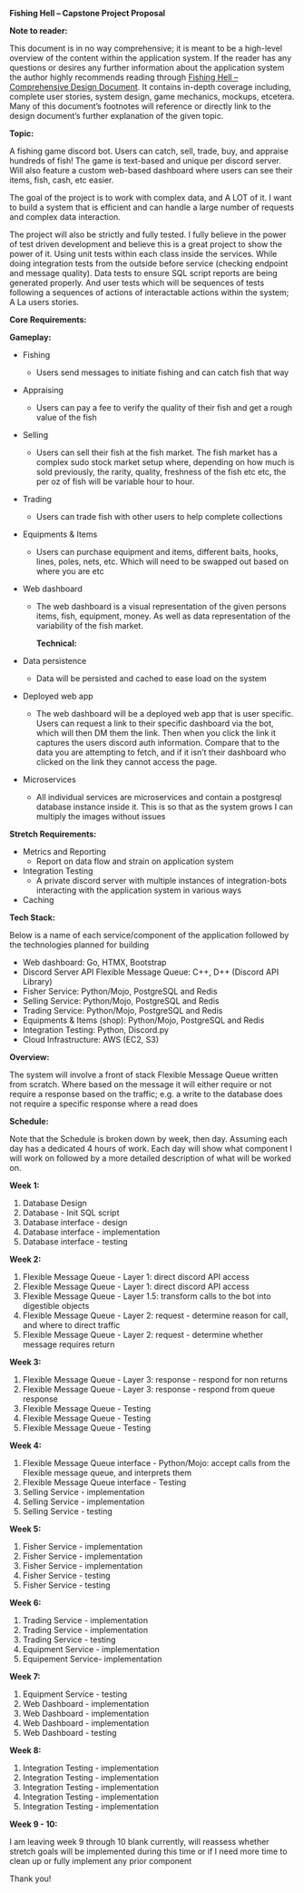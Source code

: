 **Fishing Hell – Capstone Project Proposal** 

**Note to reader:**

This document is in no way comprehensive; it is meant to be a high-level overview of the content within the application system. If the reader has any questions or desires any further information about the application system the author highly recommends reading through [Fishing Hell – Comprehensive Design Document](https://docs.google.com/document/d/1jgxrtGsgM-mm7dXl3XJ4pR8-fbgXrPShh4YcmxngGvo/edit?usp=sharing). It contains in-depth coverage including, complete user stories, system design, game mechanics, mockups, etcetera. Many of this document’s footnotes will reference or directly link to the design document’s further explanation of the given topic.

**Topic:** 

A fishing game discord bot. Users can catch, sell, trade, buy, and appraise hundreds of fish\! The game is text-based and unique per discord server. Will also feature a custom web-based dashboard where users can see their items, fish, cash, etc easier.

The goal of the project is to work with complex data, and A LOT of it. I want to build a system that is efficient and can handle a large number of requests and complex data interaction.​

The project will also be strictly and fully tested. I fully believe in the power of test driven development and believe this is a great project to show the power of it. Using unit tests within each class inside the services. While doing integration tests from the outside before service (checking endpoint and message quality). Data tests to ensure SQL script reports are being generated properly. And user tests which will be sequences of tests following a sequences of actions of interactable actions within the system; A La users stories.

**Core Requirements:**

**Gameplay:**

* Fishing  
  * Users send messages to initiate fishing and can catch fish that way  
* Appraising  
  * Users can pay a fee to verify the quality of their fish and get a rough value of the fish  
* Selling  
  * Users can sell their fish at the fish market. The fish market has a complex sudo stock market setup where, depending on how much is sold previously, the rarity, quality, freshness of the fish etc etc, the per oz of fish will be variable hour to hour.  
* Trading  
  * Users can trade fish with other users to help complete collections  
* Equipments & Items  
  * Users can purchase equipment and items, different baits, hooks, lines, poles, nets, etc. Which will need to be swapped out based on where you are etc  
* Web dashboard  
  * The web dashboard is a visual representation of the given persons items, fish, equipment, money. As well as data representation of the variability of the fish market.

	**Technical:**

* Data persistence  
  * Data will be persisted and cached to ease load on the system  
* Deployed web app  
  * The web dashboard will be a deployed web app that is user specific. Users can request a link to their specific dashboard via the bot, which will then DM them the link. Then when you click the link it captures the users discord auth information. Compare that to the data you are attempting to fetch, and if it isn’t their dashboard who clicked on the link they cannot access the page.  
* Microservices  
  * All individual services are microservices and contain a postgresql database instance inside it. This is so that as the system grows I can multiply the images without issues

**Stretch Requirements:**

* Metrics and Reporting  
  * Report on data flow and strain on application system  
* Integration Testing  
  * A private discord server with multiple instances of integration-bots interacting with the application system in various ways  
* Caching

**Tech Stack:**

Below is a name of each service/component of the application followed by the technologies planned for building

* Web dashboard: Go, HTMX, Bootstrap  
* Discord Server API Flexible Message Queue: C++, D++ (Discord API Library)  
* Fisher Service: Python/Mojo, PostgreSQL and Redis  
* Selling Service: Python/Mojo, PostgreSQL and Redis  
* Trading Service: Python/Mojo, PostgreSQL and Redis  
* Equipments & Items (shop): Python/Mojo, PostgreSQL and Redis  
* Integration Testing: Python, Discord.py  
* Cloud Infrastructure: AWS (EC2, S3)

**Overview:**

The system will involve a front of stack Flexible Message Queue written from scratch. Where based on the message it will either require or not require a response based on the traffic; e.g. a write to the database does not require a specific response where a read does 

**Schedule:**

Note that the Schedule is broken down by week, then day. Assuming each day has a dedicated 4 hours of work. Each day will show what component I will work on followed by a more detailed description of what will be worked on.

**Week 1:**

1. Database Design  
2. Database \- Init SQL script  
3. Database interface \- design  
4. Database interface \- implementation  
5. Database interface \- testing

**Week 2:**

1. Flexible Message Queue \- Layer 1: direct discord API access  
2. Flexible Message Queue \- Layer 1: direct discord API access  
3. Flexible Message Queue \- Layer 1.5: transform calls to the bot into digestible objects  
4. Flexible Message Queue \- Layer 2: request \- determine reason for call, and where to direct traffic  
5. Flexible Message Queue \- Layer 2: request \- determine whether message requires return

**Week 3:**

1. Flexible Message Queue \- Layer 3: response \- respond for non returns  
2. Flexible Message Queue \- Layer 3: response \- respond from queue response  
3. Flexible Message Queue \- Testing  
4. Flexible Message Queue \- Testing  
5. Flexible Message Queue \- Testing

**Week 4:**

1. Flexible Message Queue interface \- Python/Mojo: accept calls from the Flexible message queue, and interprets them  
2. Flexible Message Queue interface \- Testing  
3. Selling Service \- implementation  
4. Selling Service \- implementation  
5. Selling Service \- testing

**Week 5:**

1. Fisher Service \- implementation  
2. Fisher Service \- implementation  
3. Fisher Service \- implementation  
4. Fisher Service \- testing  
5. Fisher Service \- testing

**Week 6:**

1. Trading Service \- implementation  
2. Trading Service \- implementation  
3. Trading Service \- testing  
4. Equipment Service \- implementation  
5. Equipement Service- implementation

**Week 7:**

1. Equipment Service \- testing  
2. Web Dashboard \- implementation  
3. Web Dashboard \- implementation  
4. Web Dashboard \- implementation  
5. Web Dashboard \- testing

**Week 8:**

1. Integration Testing \- implementation  
2. Integration Testing \- implementation  
3. Integration Testing \- implementation  
4. Integration Testing \- implementation  
5. Integration Testing \- implementation

**Week 9 \- 10:**

I am leaving week 9 through 10 blank currently, will reassess whether stretch goals will be implemented during this time or if I need more time to clean up or fully implement any prior component

Thank you\!

	
